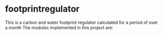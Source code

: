 # footprintregulator
This is a carbon and water footprint regulator calculated for a period of over a month
The modules implemented in this project are:

